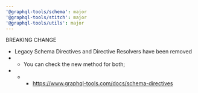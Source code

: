 ```yaml
---
'@graphql-tools/schema': major
'@graphql-tools/stitch': major
'@graphql-tools/utils': major
---
```


BREAKING CHANGE
- Legacy Schema Directives and Directive Resolvers have been removed
- - You can check the new method for both;
- - - https://www.graphql-tools.com/docs/schema-directives
